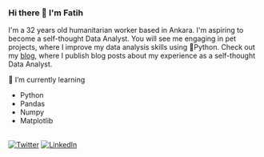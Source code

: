 ### Hi there 👋 I'm Fatih

I'm a 32 years old humanitarian worker based in Ankara. I'm aspiring to become a self-thought Data Analyst. You will see me engaging in pet projects, where I improve my data analysis skills using 🐍Python. Check out my [blog](https://datawithpython.com/), where I publish blog posts about my experience as a self-thought Data Analyst. 

🌱 I’m currently learning
  - Python
  - Pandas
  - Numpy
  - Matplotlib

<br>
<a href="https://twitter.com/datawithpython" target="_blank"><img alt="Twitter" src="https://img.shields.io/badge/twitter-%231DA1F2.svg?&style=for-the-badge&logo=twitter&logoColor=white" /></a>
<a href="https://www.linkedin.com/in/fatih-ilhan-11628177/" target="_blank"><img alt="LinkedIn" src="https://img.shields.io/badge/linkedin-%230077B5.svg?&style=for-the-badge&logo=linkedin&logoColor=white" /></a>
